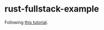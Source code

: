# rust-fullstack-example

Following [this tutorial](blog.logrocket.com/full-stack-rust-a-complete-tutorial-with-examples).